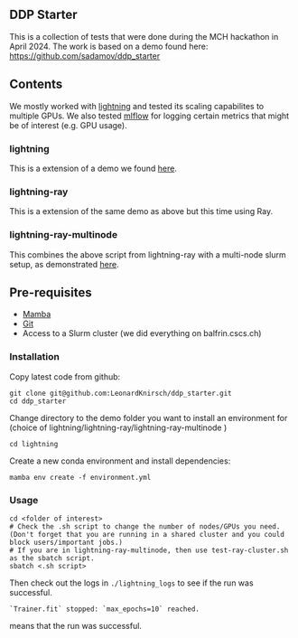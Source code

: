 ## DDP Starter

This is a collection of tests that were done during the MCH hackathon in April 2024. The work is based on a demo found here: https://github.com/sadamov/ddp_starter

## Contents
We mostly worked with [lightning](https://lightning.ai/docs/pytorch/stable/) and tested its scaling capabilites to multiple GPUs. We also tested [mlflow](https://mlflow.org/) for logging certain metrics that might be of interest (e.g. GPU usage). 

### lightning
This is a extension of a demo we found [here](https://docs.ray.io/en/latest/train/getting-started-pytorch-lightning.html).
### lightning-ray
This is a extension of the same demo as above but this time using Ray.
### lightning-ray-multinode
This combines the above script from lightning-ray with a multi-node slurm setup, as demonstrated [here](https://github.com/NERSC/slurm-ray-cluster).

## Pre-requisites

- [Mamba](https://mamba.readthedocs.io/en/latest/installation.html)
- [Git](https://git-scm.com/book/en/v2/Getting-Started-Installing-Git)
- Access to a Slurm cluster (we did everything on balfrin.cscs.ch)

### Installation
Copy latest code from github:
```
git clone git@github.com:LeonardKnirsch/ddp_starter.git
cd ddp_starter
```

Change directory to the demo folder you want to install an environment for (choice of lightning/lightning-ray/lightning-ray-multinode )
```
cd lightning
```

Create a new conda environment and install dependencies:
```
mamba env create -f environment.yml
```

### Usage
```
cd <folder of interest>
# Check the .sh script to change the number of nodes/GPUs you need. (Don't forget that you are running in a shared cluster and you could block users/important jobs.)
# If you are in lightning-ray-multinode, then use test-ray-cluster.sh as the sbatch script.
sbatch <.sh script>
```

Then check out the logs in `./lightning_logs` to see if the run was successful. 
```
`Trainer.fit` stopped: `max_epochs=10` reached.
```
means that the run was successful.
